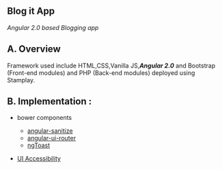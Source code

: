 ## Blog it App
*Angular 2.0 based Blogging app*

## A. Overview
Framework used include HTML,CSS,Vanilla JS,***Angular 2.0*** and Bootstrap (Front-end modules) and PHP (Back-end modules) deployed using Stamplay.

## B. Implementation : 

- bower components
    * [angular-sanitize](https://github.com/nikunjpansari/blogitapp/tree/master/bower_components/angular-sanitize)
    * [angular-ui-router](https://github.com/nikunjpansari/blogitapp/tree/master/bower_components/angular-ui-router)
    * [ngToast](https://github.com/nikunjpansari/blogitapp/tree/master/bower_components/ngToast)

- [UI Accessibility](https://github.com/nikunjpansari/blogitapp/tree/master/templates) <br/>
